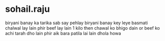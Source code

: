 # sohail.raju
biryani banay ka tarika 
sab say pehlay 
biryani banay key leye basmati chalwal lay lain 
phir beef lay lain 1 kilo 
then chawal ko bhigo dain 
or beef ko achi tarah dho lain 
phir aik bara patila lai lain dhola howa 
